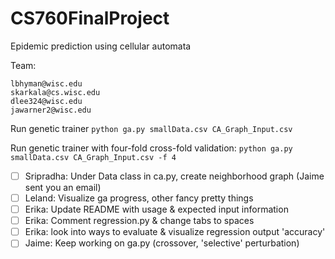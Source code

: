 # CS760FinalProject
Epidemic prediction using cellular automata

Team:
```
lbhyman@wisc.edu
skarkala@cs.wisc.edu
dlee324@wisc.edu
jawarner2@wisc.edu
```

Run genetic trainer
```python ga.py smallData.csv CA_Graph_Input.csv```

Run genetic trainer with four-fold cross-fold validation:
```python ga.py smallData.csv CA_Graph_Input.csv -f 4```

- [ ] Sripradha: Under Data class in ca.py, create neighborhood graph (Jaime sent you an email)
- [ ] Leland: Visualize ga progress, other fancy pretty things
- [ ] Erika: Update README with usage & expected input information
- [ ] Erika: Comment regression.py & change tabs to spaces
- [ ] Erika: look into ways to evaluate & visualize regression output 'accuracy'
- [ ] Jaime: Keep working on ga.py (crossover, 'selective' perturbation)
